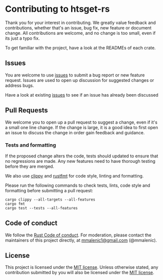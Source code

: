 # Contributing to htsget-rs

Thank you for your interest in contributing. We greatly value feedback and contributions, whether that's
an issue, bug fix, new feature or document change. All contributions are welcome, and no change is too small, even if
its just a typo fix.

To get familiar with the project, have a look at the READMEs of each crate.

## Issues

You are welcome to use [issues] to submit a bug report or new feature request. Issues are used to open up discussion for
suggested changes or address bugs.

Have a look at existing [issues] to see if an issue has already been discussed

[issues]: https://github.com/umccr/htsget-rs/issues

## Pull Requests
 
We welcome you to open up a pull request 
to suggest a change, even if it's a small one line change. If the change is large, it is a good idea to first open an 
issue to discuss the change in order gain feedback and guidance.

### Tests and formatting

If the proposed change alters the code, tests should updated to ensure that no regressions are made. Any new features 
need to have thorough testing before they are merged. 

We also use [clippy] and [rustfmt] for code style, linting and formatting.

Please run the following commands to check tests, lints, code style and formatting before submitting a pull request:

```shell
cargo clippy --all-targets --all-features
cargo fmt
cargo test --tests --all-features
```

[clippy]: https://github.com/rust-lang/rust-clippy
[rustfmt]: https://github.com/rust-lang/rustfmt

## Code of conduct

We follow the [Rust Code of conduct][rust-code-of-conduct]. For moderation, please contact the maintainers of this
project directly, at mmalenic1@gmail.com (@mmalenic).

[rust-code-of-conduct]: https://www.rust-lang.org/policies/code-of-conduct

## License

This project is licensed under the [MIT license][license]. Unless otherwise stated, any contribution submitted 
by you will also be licensed under the [MIT license][license].

[license]: LICENSE